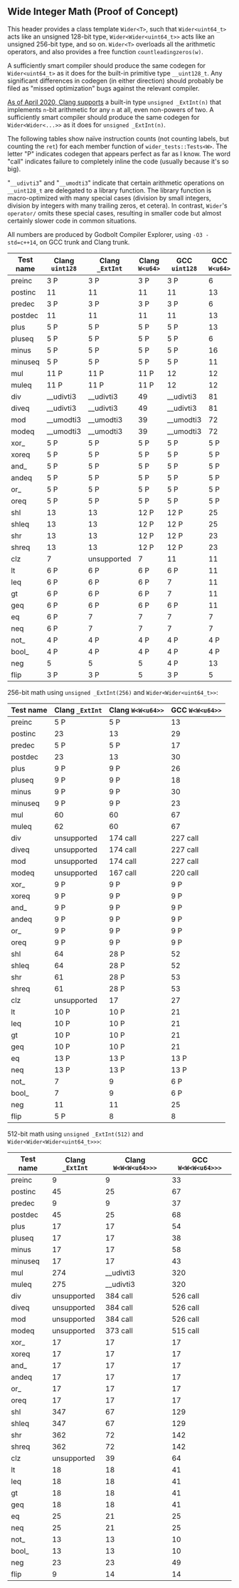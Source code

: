 Wide Integer Math (Proof of Concept)
------------------------------------

This header provides a class template `Wider<T>`, such that `Wider<uint64_t>`
acts like an unsigned 128-bit type, `Wider<Wider<uint64_t>>` acts like an unsigned
256-bit type, and so on. `Wider<T>` overloads all the arithmetic operators,
and also provides a free function `countleadingzeros(w)`.

A sufficiently smart compiler should produce the same codegen for `Wider<uint64_t>`
as it does for the built-in primitive type `__uint128_t`. Any significant differences
in codegen (in either direction) should probably be filed as "missed optimization"
bugs against the relevant compiler.

[As of April 2020, Clang supports](http://blog.llvm.org/2020/04/the-new-clang-extint-feature-provides.html)
a built-in type `unsigned _ExtInt(n)` that implements `n`-bit arithmetic for any `n` at all, even
non-powers of two. A sufficiently smart compiler should produce the same codegen for `Wider<Wider<...>>`
as it does for `unsigned _ExtInt(n)`.

The following tables show naïve instruction counts (not counting labels, but counting the `ret`)
for each member function of `wider_tests::Tests<W>`. The letter "P" indicates codegen
that appears perfect as far as I know. The word "call" indicates failure to completely
inline the code (usually because it's so big).

"`__udivti3`" and "`__umodti3`" indicate that certain arithmetic operations on `__uint128_t`
are delegated to a library function. The library function is macro-optimized with
many special cases (division by small integers, division by integers with many trailing zeros,
et cetera). In contrast, `Wider`'s `operator/` omits these special cases,
resulting in smaller code but almost certainly slower code in common situations.

All numbers are produced by Godbolt Compiler Explorer, using `-O3 -std=c++14`, on GCC trunk and Clang trunk.


| Test name  | Clang `uint128` | Clang `_ExtInt` | Clang `W<u64>` | GCC `uint128` | GCC `W<u64>` |
| ---------- | --------------- | --------------- | -------------- | ------------- | ------------ |
| preinc     | 3 P             | 3 P             | 3 P            | 3 P           | 6            |
| postinc    | 11              | 11              | 11             | 11            | 13           |
| predec     | 3 P             | 3 P             | 3 P            | 3 P           | 6            |
| postdec    | 11              | 11              | 11             | 11            | 13           |
| plus       | 5 P             | 5 P             | 5 P            | 5 P           | 13           |
| pluseq     | 5 P             | 5 P             | 5 P            | 5 P           | 6            |
| minus      | 5 P             | 5 P             | 5 P            | 5 P           | 16           |
| minuseq    | 5 P             | 5 P             | 5 P            | 5 P           | 11           |
| mul        | 11 P            | 11 P            | 11 P           | 12            | 12           |
| muleq      | 11 P            | 11 P            | 11 P           | 12            | 12           |
| div        | __udivti3       | __udivti3       | 49             | __udivti3     | 81           |
| diveq      | __udivti3       | __udivti3       | 49             | __udivti3     | 81           |
| mod        | __umodti3       | __umodti3       | 39             | __umodti3     | 72           |
| modeq      | __umodti3       | __umodti3       | 39             | __umodti3     | 72           |
| xor_       | 5 P             | 5 P             | 5 P            | 5 P           | 5 P          |
| xoreq      | 5 P             | 5 P             | 5 P            | 5 P           | 5 P          |
| and_       | 5 P             | 5 P             | 5 P            | 5 P           | 5 P          |
| andeq      | 5 P             | 5 P             | 5 P            | 5 P           | 5 P          |
| or_        | 5 P             | 5 P             | 5 P            | 5 P           | 5 P          |
| oreq       | 5 P             | 5 P             | 5 P            | 5 P           | 5 P          |
| shl        | 13              | 13              | 12 P           | 12 P          | 25           |
| shleq      | 13              | 13              | 12 P           | 12 P          | 25           |
| shr        | 13              | 13              | 12 P           | 12 P          | 23           |
| shreq      | 13              | 13              | 12 P           | 12 P          | 23           |
| clz        | 7               | unsupported     | 7              | 11            | 11           |
| lt         | 6 P             | 6 P             | 6 P            | 6 P           | 11           |
| leq        | 6 P             | 6 P             | 6 P            | 7             | 11           |
| gt         | 6 P             | 6 P             | 6 P            | 7             | 11           |
| geq        | 6 P             | 6 P             | 6 P            | 6 P           | 11           |
| eq         | 6 P             | 7               | 7              | 7             | 7            |
| neq        | 6 P             | 7               | 7              | 7             | 7            |
| not_       | 4 P             | 4 P             | 4 P            | 4 P           | 4 P          |
| bool_      | 4 P             | 4 P             | 4 P            | 4 P           | 4 P          |
| neg        | 5               | 5               | 5              | 4 P           | 13           |
| flip       | 3 P             | 3 P             | 5              | 3 P           | 5            |


256-bit math using `unsigned _ExtInt(256)` and `Wider<Wider<uint64_t>>`:

| Test name  | Clang `_ExtInt` | Clang `W<W<u64>>` | GCC `W<W<u64>>` |
| ---------- | --------------- | ----------------- | --------------- |
| preinc     | 5 P             | 5 P               | 13              |
| postinc    | 23              | 13                | 29              |
| predec     | 5 P             | 5 P               | 17              |
| postdec    | 23              | 13                | 30              |
| plus       | 9 P             | 9 P               | 26              |
| pluseq     | 9 P             | 9 P               | 18              |
| minus      | 9 P             | 9 P               | 30              |
| minuseq    | 9 P             | 9 P               | 23              |
| mul        | 60              | 60                | 67              |
| muleq      | 62              | 60                | 67              |
| div        | unsupported     | 174 call          | 227 call        |
| diveq      | unsupported     | 174 call          | 227 call        |
| mod        | unsupported     | 174 call          | 227 call        |
| modeq      | unsupported     | 167 call          | 220 call        |
| xor_       | 9 P             | 9 P               | 9 P             |
| xoreq      | 9 P             | 9 P               | 9 P             |
| and_       | 9 P             | 9 P               | 9 P             |
| andeq      | 9 P             | 9 P               | 9 P             |
| or_        | 9 P             | 9 P               | 9 P             |
| oreq       | 9 P             | 9 P               | 9 P             |
| shl        | 64              | 28 P              | 52              |
| shleq      | 64              | 28 P              | 52              |
| shr        | 61              | 28 P              | 53              |
| shreq      | 61              | 28 P              | 53              |
| clz        | unsupported     | 17                | 27              |
| lt         | 10 P            | 10 P              | 21              |
| leq        | 10 P            | 10 P              | 21              |
| gt         | 10 P            | 10 P              | 21              |
| geq        | 10 P            | 10 P              | 21              |
| eq         | 13 P            | 13 P              | 13 P            |
| neq        | 13 P            | 13 P              | 13 P            |
| not_       | 7               | 9                 | 6 P             |
| bool_      | 7               | 9                 | 6 P             |
| neg        | 11              | 11                | 25              |
| flip       | 5 P             | 8                 | 8               |


512-bit math using `unsigned _ExtInt(512)` and `Wider<Wider<Wider<uint64_t>>>`:

| Test name  | Clang `_ExtInt` | Clang `W<W<W<u64>>>` | GCC `W<W<W<u64>>>` |
| ---------- | --------------- | -------------------- | ------------------ |
| preinc     | 9               | 9                    | 33                 |
| postinc    | 45              | 25                   | 67                 |
| predec     | 9               | 9                    | 37                 |
| postdec    | 45              | 25                   | 68                 |
| plus       | 17              | 17                   | 54                 |
| pluseq     | 17              | 17                   | 38                 |
| minus      | 17              | 17                   | 58                 |
| minuseq    | 17              | 17                   | 43                 |
| mul        | 274             | __udivti3            | 320                |
| muleq      | 275             | __udivti3            | 320                |
| div        | unsupported     | 384 call             | 526 call           |
| diveq      | unsupported     | 384 call             | 526 call           |
| mod        | unsupported     | 384 call             | 526 call           |
| modeq      | unsupported     | 373 call             | 515 call           |
| xor_       | 17              | 17                   | 17                 |
| xoreq      | 17              | 17                   | 17                 |
| and_       | 17              | 17                   | 17                 |
| andeq      | 17              | 17                   | 17                 |
| or_        | 17              | 17                   | 17                 |
| oreq       | 17              | 17                   | 17                 |
| shl        | 347             | 67                   | 129                |
| shleq      | 347             | 67                   | 129                |
| shr        | 362             | 72                   | 142                |
| shreq      | 362             | 72                   | 142                |
| clz        | unsupported     | 39                   | 64                 |
| lt         | 18              | 18                   | 41                 |
| leq        | 18              | 18                   | 41                 |
| gt         | 18              | 18                   | 41                 |
| geq        | 18              | 18                   | 41                 |
| eq         | 25              | 21                   | 25                 |
| neq        | 25              | 21                   | 25                 |
| not_       | 13              | 13                   | 10                 |
| bool_      | 13              | 13                   | 10                 |
| neg        | 23              | 23                   | 49                 |
| flip       | 9               | 14                   | 14                 |
